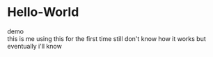 # Hello-World
demo  
this is me 
using this for the first time 
still don't know how it works 
but eventually i'll know 
